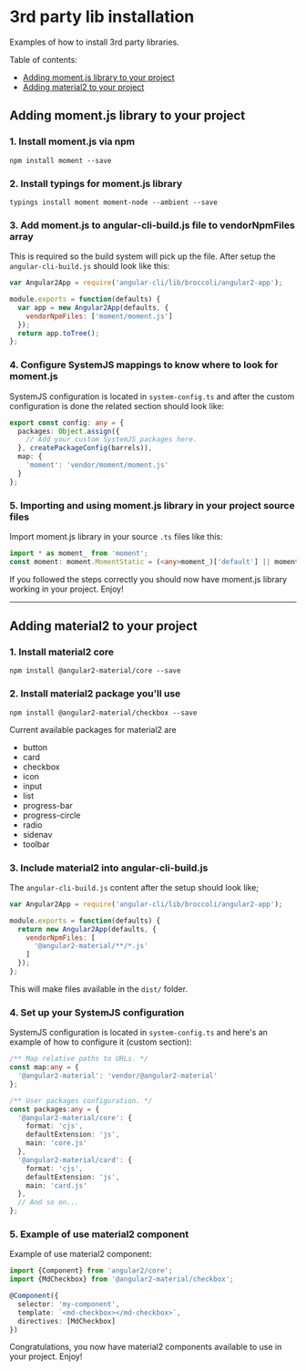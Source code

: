# 3rd party lib installation

Examples of how to install 3rd party libraries.

Table of contents:
- [Adding moment.js library to your project](#adding-momentjs-library-to-your-project)
- [Adding material2 to your project](#adding-material2-to-your-project)

## Adding moment.js library to your project

### 1. Install moment.js via npm

```
npm install moment --save
```

### 2. Install typings for moment.js library

```
typings install moment moment-node --ambient --save
```

### 3. Add moment.js to angular-cli-build.js file to vendorNpmFiles array

This is required so the build system will pick up the file. After setup the `angular-cli-build.js` should look like this:

```js
var Angular2App = require('angular-cli/lib/broccoli/angular2-app');

module.exports = function(defaults) {
  var app = new Angular2App(defaults, {
    vendorNpmFiles: ['moment/moment.js']
  });
  return app.toTree();
};
```

### 4. Configure SystemJS mappings to know where to look for moment.js

SystemJS configuration is located in `system-config.ts` and after the custom configuration is done the related section should look like:

```ts
export const config: any = {
  packages: Object.assign({
    // Add your custom SystemJS packages here.
  }, createPackageConfig(barrels)),
  map: {
    'moment': 'vendor/moment/moment.js'
  }
};
```

### 5. Importing and using moment.js library in your project source files

Import moment.js library in your source `.ts` files like this:

```ts
import * as moment_ from 'moment';
const moment: moment.MomentStatic = (<any>moment_)['default'] || moment_;
```

If you followed the steps correctly you should now have moment.js library working in your project. Enjoy!

___

## Adding material2 to your project

### 1. Install material2 core

```
npm install @angular2-material/core --save
```

### 2. Install material2 package you'll use

```
npm install @angular2-material/checkbox --save
```

Current available packages for material2 are
- button
- card
- checkbox
- icon
- input
- list
- progress-bar
- progress-circle
- radio
- sidenav
- toolbar

### 3. Include material2 into angular-cli-build.js

The `angular-cli-build.js` content after the setup should look like;

```js
var Angular2App = require('angular-cli/lib/broccoli/angular2-app');

module.exports = function(defaults) {
  return new Angular2App(defaults, {
    vendorNpmFiles: [
      '@angular2-material/**/*.js'
    ]
  });
};
```

This will make files available in the `dist/` folder.

### 4. Set up your SystemJS configuration

SystemJS configuration is located in `system-config.ts` and here's an example of how to configure it (custom section):

```ts
/** Map relative paths to URLs. */
const map:any = {
  '@angular2-material': 'vendor/@angular2-material'
};

/** User packages configuration. */
const packages:any = {
  '@angular2-material/core': {
    format: 'cjs',
    defaultExtension: 'js',
    main: 'core.js'
  },
  '@angular2-material/card': {
    format: 'cjs',
    defaultExtension: 'js',
    main: 'card.js'
  },
  // And so on...
};
```

### 5. Example of use material2 component

Example of use material2 component:

```ts
import {Component} from 'angular2/core';
import {MdCheckbox} from '@angular2-material/checkbox';

@Component({
  selector: 'my-component',
  template: `<md-checkbox></md-checkbox>`,
  directives: [MdCheckbox]
})
```

Congratulations, you now have material2 components available to use in your project. Enjoy!
